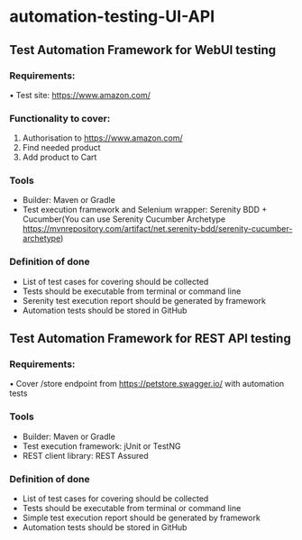 # automation-testing-UI-API
## Test Automation Framework for WebUI testing  

### Requirements: 
• Test site: https://www.amazon.com/ 

### Functionality to cover: 
1. Authorisation to https://www.amazon.com/ 
2. Find needed product 
3. Add product to Cart 

### Tools 
  - Builder: Maven or Gradle 
  - Test execution framework and Selenium wrapper: Serenity BDD + Cucumber(You can use Serenity Cucumber Archetype https://mvnrepository.com/artifact/net.serenity-bdd/serenity-cucumber-archetype) 

### Definition of done 
 - List of test cases for covering should be collected 
 - Tests should be executable from terminal or command line 
 - Serenity test execution report should be generated by framework 
 - Automation tests should be stored in GitHub


## Test Automation Framework for REST API testing  
### Requirements: 
• Cover /store endpoint from https://petstore.swagger.io/ with automation tests 

### Tools 
- Builder: Maven or Gradle 
- Test execution framework: jUnit or TestNG  
- REST client library: REST Assured 

### Definition of done 
- List of test cases for covering should be collected 
- Tests should be executable from terminal or command line 
- Simple test execution report should be generated by framework 
- Automation tests should be stored in GitHub
